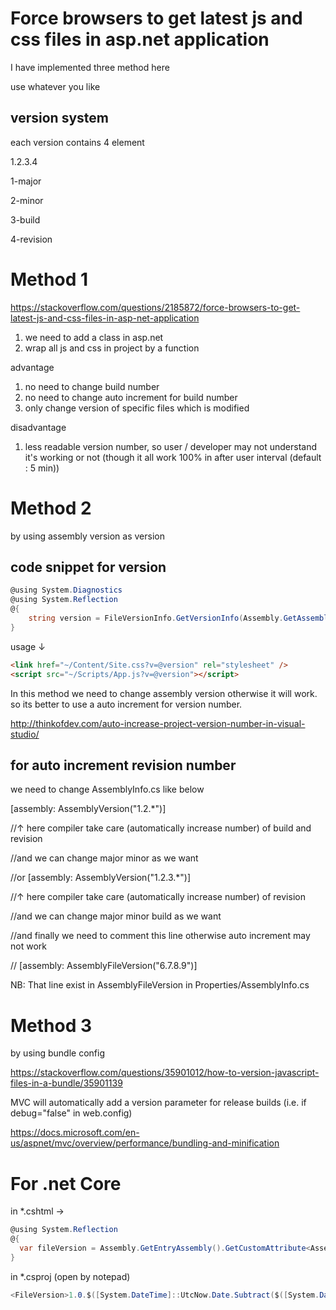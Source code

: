 # Force browsers to get latest js and css files in asp.net application
I have implemented three method here

use whatever you like

## version system

each version contains 4 element

1.2.3.4

1-major

2-minor

3-build

4-revision

# Method 1
https://stackoverflow.com/questions/2185872/force-browsers-to-get-latest-js-and-css-files-in-asp-net-application
1. we need to add a class in asp.net
2. wrap all js and css in project by a function

advantage

1. no need to change build number   
2. no need to change auto increment for build number   
3. only change version of specific files which is modified 

disadvantage 

1. less readable version number, so user / developer may not understand it's working or not (though it all work 100% in after user interval (default : 5 min))

# Method 2
by using assembly version as version

## code snippet for version

```c#
@using System.Diagnostics
@using System.Reflection
@{
    string version = FileVersionInfo.GetVersionInfo(Assembly.GetAssembly(typeof(MvcApplication)).Location).FileVersion;
}
```

usage ↓

```html
<link href="~/Content/Site.css?v=@version" rel="stylesheet" />
<script src="~/Scripts/App.js?v=@version"></script>
```





In this method we need to change assembly version otherwise it will work. so its better to use a auto increment for version number.

http://thinkofdev.com/auto-increase-project-version-number-in-visual-studio/

## for auto increment revision number 

we need to change AssemblyInfo.cs like below

[assembly: AssemblyVersion("1.2.*")]  

//↑ here compiler take care (automatically increase number) of build and revision 

//and we can change major minor as we want 



//or
[assembly: AssemblyVersion("1.2.3.*")]  

//↑ here compiler take care (automatically increase number) of revision 

//and we can change major minor build as we want



//and finally we need to comment this line otherwise auto increment may not work

// [assembly: AssemblyFileVersion("6.7.8.9")]



NB: That line exist in AssemblyFileVersion in Properties/AssemblyInfo.cs 



# Method 3

by using bundle config

https://stackoverflow.com/questions/35901012/how-to-version-javascript-files-in-a-bundle/35901139

MVC will automatically add a version parameter for release builds (i.e. if debug="false" in web.config)

https://docs.microsoft.com/en-us/aspnet/mvc/overview/performance/bundling-and-minification



# For .net Core

in *.cshtml ->

```c#
@using System.Reflection
@{
  var fileVersion = Assembly.GetEntryAssembly().GetCustomAttribute<AssemblyFileVersionAttribute>().Version;
}
```



in *.csproj   (open by notepad)

```c#
<FileVersion>1.0.$([System.DateTime]::UtcNow.Date.Subtract($([System.DateTime]::Parse("2000-01-01"))).TotalDays).$([System.Math]::Floor($([MSBuild]::Divide($([System.DateTime]::UtcNow.TimeOfDay.TotalSeconds), 1.32))))</FileVersion>   
```



